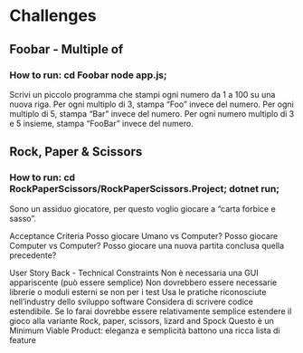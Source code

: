 # Challenges
## Foobar - Multiple of
### How to run: cd Foobar node app.js;
Scrivi un piccolo programma che stampi ogni numero da 1 a 100 su una nuova riga.
Per ogni multiplo di 3, stampa “Foo” invece del numero. 
Per ogni multiplo di 5, stampa “Bar” invece del numero. 
Per ogni numero multiplo di 3 e 5 insieme, stampa “FooBar” invece del numero.

## Rock, Paper & Scissors

### How to run: cd RockPaperScissors/RockPaperScissors.Project; dotnet run;
Sono un assiduo giocatore, per questo voglio giocare a “carta forbice e sasso”.
  
Acceptance Criteria
    Posso giocare Umano vs Computer?
    Posso giocare Computer vs Computer?
    Posso giocare una nuova partita conclusa quella precedente?

User Story Back - Technical Constraints
    Non è necessaria una GUI appariscente (può essere semplice)
    Non dovrebbero essere necessarie librerie o moduli esterni se non per i test
    Usa le pratiche riconosciute nell’industry dello sviluppo software
    Considera di scrivere codice estendibile. 
    Se lo farai dovrebbe essere relativamente semplice 
    estendere il gioco alla variante Rock, paper, scissors, lizard and Spock 
    Questo è un Minimum Viable Product: eleganza e semplicità battono una ricca lista di feature